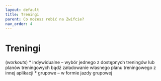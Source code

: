 ```yaml
---
layout: default
title: Treningi
parent: Co możesz robić na Zwifcie?
nav_order: 4
---
```


# Treningi 

(_workouts_) 
      * indywidualne – wybór jednego z dostępnych treningów lub planów treningowych bądź załadowanie własnego planu treningowego z innej aplikacji
      * grupowe – w formie jazdy grupowej